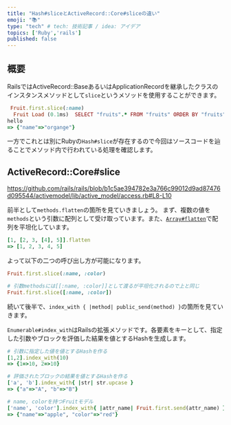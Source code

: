 ```yaml
---
title: "Hash#sliceとActiveRecord::Core#sliceの違い"
emoji: "📚"
type: "tech" # tech: 技術記事 / idea: アイデア
topics: ['Ruby','rails']
published: false
---
```


## 概要
RailsではActiveRecord::BaseあるいはApplicationRecordを継承したクラスのインスタンスメソッドとして`slice`というメソッドを使用することができます。

```ruby
 Fruit.first.slice(:name)
  Fruit Load (0.1ms)  SELECT "fruits".* FROM "fruits" ORDER BY "fruits"."id" ASC LIMIT ?  [["LIMIT", 1]]
hello                                                                                        
=> {"name"=>"organge"}  
```

一方でこれとは別にRubyの`Hash#slice`が存在するので今回はソースコードを辿ることでメソッド内で行われている処理を確認します。


## ActiveRecord::Core#slice

https://github.com/rails/rails/blob/b1c5ae394782e3a766c99012d9ad87476d095544/activemodel/lib/active_model/access.rb#L8-L10

前半として`methods.flatten`の箇所を見ていきましょう。
まず、複数の値を`methods`という引数に配列として受け取っています。また、[`Array#flatten`](https://docs.ruby-lang.org/ja/latest/method/Array/i/flatten.html)で配列を平坦化しています。

```ruby
[1, [2, 3, [4], 5]].flatten
=> [1, 2, 3, 4, 5]
```

よって以下の二つの呼び出し方が可能になります。

```ruby
Fruit.first.slice(:name, :color)

# 引数methodsには[[:name, :color]]として渡るが平坦化されるので上と同じ
Fruit.first.slice([:name, :color])
```

続いて後半で、`index_with { |method| public_send(method) }`の箇所を見ていきます。

`Enumerable#index_with`はRailsの拡張メソッドです。各要素をキーとして、指定した引数やブロックを評価した結果を値とするHashを生成します。

```ruby
# 引数に指定した値を値とするHashを作る
[1,2].index_with(10)
=> {1=>10, 2=>10}

# 評価されたブロックの結果を値とするHashを作る
['a', 'b'].index_with{ |str| str.upcase }
=> {"a"=>"A", "b"=>"B"}

# name, colorを持つFruitモデル
['name', 'color'].index_with{ |attr_name| Fruit.first.send(attr_name) }
=> {"name"=>"apple", "color"=>"red"}
```

